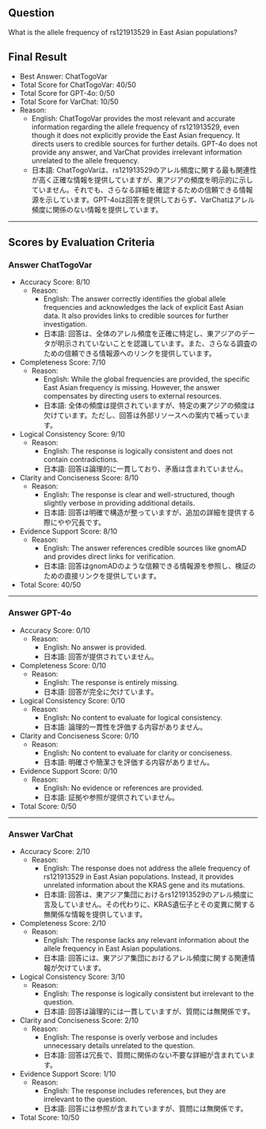 ## Question

What is the allele frequency of rs121913529 in East Asian populations?

## Final Result

- Best Answer: ChatTogoVar
- Total Score for ChatTogoVar: 40/50
- Total Score for GPT-4o: 0/50
- Total Score for VarChat: 10/50
- Reason:
  - English: ChatTogoVar provides the most relevant and accurate information regarding the allele frequency of rs121913529, even though it does not explicitly provide the East Asian frequency. It directs users to credible sources for further details. GPT-4o does not provide any answer, and VarChat provides irrelevant information unrelated to the allele frequency.
  - 日本語: ChatTogoVarは、rs121913529のアレル頻度に関する最も関連性が高く正確な情報を提供していますが、東アジアの頻度を明示的に示していません。それでも、さらなる詳細を確認するための信頼できる情報源を示しています。GPT-4oは回答を提供しておらず、VarChatはアレル頻度に関係のない情報を提供しています。

---

## Scores by Evaluation Criteria

### Answer ChatTogoVar
- Accuracy Score: 8/10
  - Reason: 
    - English: The answer correctly identifies the global allele frequencies and acknowledges the lack of explicit East Asian data. It also provides links to credible sources for further investigation.
    - 日本語: 回答は、全体のアレル頻度を正確に特定し、東アジアのデータが明示されていないことを認識しています。また、さらなる調査のための信頼できる情報源へのリンクを提供しています。
- Completeness Score: 7/10
  - Reason: 
    - English: While the global frequencies are provided, the specific East Asian frequency is missing. However, the answer compensates by directing users to external resources.
    - 日本語: 全体の頻度は提供されていますが、特定の東アジアの頻度は欠けています。ただし、回答は外部リソースへの案内で補っています。
- Logical Consistency Score: 9/10
  - Reason: 
    - English: The response is logically consistent and does not contain contradictions.
    - 日本語: 回答は論理的に一貫しており、矛盾は含まれていません。
- Clarity and Conciseness Score: 8/10
  - Reason: 
    - English: The response is clear and well-structured, though slightly verbose in providing additional details.
    - 日本語: 回答は明確で構造が整っていますが、追加の詳細を提供する際にやや冗長です。
- Evidence Support Score: 8/10
  - Reason: 
    - English: The answer references credible sources like gnomAD and provides direct links for verification.
    - 日本語: 回答はgnomADのような信頼できる情報源を参照し、検証のための直接リンクを提供しています。
- Total Score: 40/50

---

### Answer GPT-4o
- Accuracy Score: 0/10
  - Reason: 
    - English: No answer is provided.
    - 日本語: 回答が提供されていません。
- Completeness Score: 0/10
  - Reason: 
    - English: The response is entirely missing.
    - 日本語: 回答が完全に欠けています。
- Logical Consistency Score: 0/10
  - Reason: 
    - English: No content to evaluate for logical consistency.
    - 日本語: 論理的一貫性を評価する内容がありません。
- Clarity and Conciseness Score: 0/10
  - Reason: 
    - English: No content to evaluate for clarity or conciseness.
    - 日本語: 明確さや簡潔さを評価する内容がありません。
- Evidence Support Score: 0/10
  - Reason: 
    - English: No evidence or references are provided.
    - 日本語: 証拠や参照が提供されていません。
- Total Score: 0/50

---

### Answer VarChat
- Accuracy Score: 2/10
  - Reason: 
    - English: The response does not address the allele frequency of rs121913529 in East Asian populations. Instead, it provides unrelated information about the KRAS gene and its mutations.
    - 日本語: 回答は、東アジア集団におけるrs121913529のアレル頻度に言及していません。その代わりに、KRAS遺伝子とその変異に関する無関係な情報を提供しています。
- Completeness Score: 2/10
  - Reason: 
    - English: The response lacks any relevant information about the allele frequency in East Asian populations.
    - 日本語: 回答には、東アジア集団におけるアレル頻度に関する関連情報が欠けています。
- Logical Consistency Score: 3/10
  - Reason: 
    - English: The response is logically consistent but irrelevant to the question.
    - 日本語: 回答は論理的には一貫していますが、質問には無関係です。
- Clarity and Conciseness Score: 2/10
  - Reason: 
    - English: The response is overly verbose and includes unnecessary details unrelated to the question.
    - 日本語: 回答は冗長で、質問に関係のない不要な詳細が含まれています。
- Evidence Support Score: 1/10
  - Reason: 
    - English: The response includes references, but they are irrelevant to the question.
    - 日本語: 回答には参照が含まれていますが、質問には無関係です。
- Total Score: 10/50